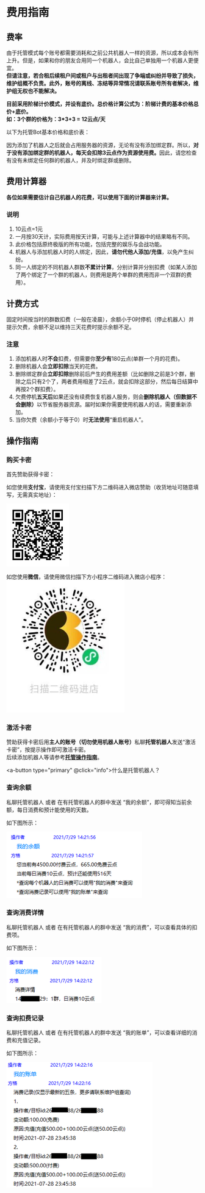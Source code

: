 # 费用指南
## 费率
由于托管模式每个账号都需要消耗和之前公共机器人一样的资源，所以成本会有所上升。但是，如果和你的朋友合用同一个机器人，会比自己单独用一个机器人更便宜。   
<b>但请注意，若合租后续租户间或租户与出租者间出现了争端或纠纷并导致了损失，维护组概不负责。此外，账号的离线、冻结等异常情况请联系账号所有者解决，维护组无权也不能解决。</b>

<B>目前采用阶梯计价模式，并设有底价。总价格计算公式为：阶梯计费的基本价格总价+底价。<br>如：3个群的价格为：3*3+3 = 12云点/天</b>
<p></p>

以下为托管Bot基本价格和底价表：
<template>
    <a-table :pagination=false :columns="columns" :data-source="data">
        <a slot="group_num" slot-scope="text">{{ text }}</a>
    </a-table>
</template>

因为添加了机器人之后就会占用服务器的资源，无论有没有添加绑定群。所以，<b>对于没有添加绑定群的机器人，每天会扣除3云点作为资源使用费。</b>因此，请您检查有没有未绑定任何群的机器人，并及时绑定群或删除。

## 费用计算器
<b>各位如果需要估计自己机器人的花费，可以使用下面的计算器来计算。</b>
<p></p>
<template>
    <div>
        <a-form-model ref="ruleForm" :model="form" :rules="rules" style="max-width: 400px;">
            <p>将会有多少群使用这个机器人呢？</p>
            <a-form-model-item ref="group" prop="group">
                <a-input type='number' v-model="form.group" placeholder="请输入你的预计使用群数"
                    oninput="if(value.length>3)value=value.slice(0,3)" />
            </a-form-model-item>
            <p>这个机器人您预计将要使用多久？</p>
            <a-form-model-item ref="usetime" prop="usetime">
                <a-input type='number' v-model="form.usetime" placeholder="请输入你的预计使用时间"
                    oninput="if(value.length>2)value=value.slice(0,2)">
                    <a-select slot="addonAfter" style="width: 80px" v-model="time_unit">
                        <a-select-option value="天">
                            &nbsp;&nbsp;天
                        </a-select-option>
                        <a-select-option value="月">
                            &nbsp;&nbsp;月
                        </a-select-option>
                        <a-select-option value="年">
                            &nbsp;&nbsp;年
                        </a-select-option>
                    </a-select>
                </a-input>
            </a-form-model-item>
            <a-form-model-item>{{getPrice}}</a-form-model-item>
        </a-form-model>
    </div>
</template>

### 说明
1. 10云点=1元
2. 一月按30天计，实际费用按天计算，可能与上述计算器中的结果略有不同。
3. 此价格包括原终极版的所有功能，包括完整的娱乐与会战功能。
4. 机器人与添加机器人时的人绑定，因此，<b>请勿代他人添加/充值</b>，以免产生纠纷。
5. 同一人绑定的不同机器人群数<B>不累计计算</B>，分别计算并分别扣费（如某人添加了两个绑定了一个群的机器人，则费用是两个单群的费用而非一个双群的费用）。

## 计费方式
固定时间按当时的群数扣费（一般在凌晨），余额小于0时停机（停止机器人）并提示欠费，余额不足以维持三天花费时提示余额不足。

### 注意
1. 添加机器人时<b>不会</b>扣费，但需要你<b>至少有</b>180云点(单群一个月的花费)。
2. 删除机器人会<b>立即扣除</b>当天的花费。
3. 删除绑定群会<b>立即扣除</b>删除前后产生的费用差额（比如删除之前是3个群，删除之后只有2个了，两者费用相差了2云点，就会扣除这部分，然后每日结算中再按2个群扣费）。
4. 欠费停机<b>五天后</b>如果还没有续费恢复机器人服务，则会<b>删除机器人（但数据不会删除）</B>以节省服务器资源。届时如果你需要使用机器人的话，需要重新添加。
5. 当你欠费（余额小于等于0）时<b>无法使用</b>“重启机器人”。


## 操作指南

### 购买卡密
首先赞助获得卡密：

如您使用<b>支付宝</b>，请使用支付宝扫描下方二维码进入微店赞助（收货地址可随意填写，无需真实地址）：

<img src="../.vuepress/public/images/hosting/shop_web.png"></img>

如您使用<b>微信</b>，请使用微信扫描下方小程序二维码进入微店小程序：  
<img src="../.vuepress/public/images/hosting/shop_quickapp.png"></img>

<p></p>

### 激活卡密
赞助获得卡密后用<b>主人的账号（切勿使用机器人账号）</b>私聊<B>托管机器人</b>发送“激活卡密”，按提示操作即可激活卡密。  
后续添加机器人等请参考<b><a href="/hosting">托管操作指南</a></b>。

<a-button type="primary" @click="info">什么是托管机器人？</a-button>

### 查询余额
私聊托管机器人 或者 在有托管机器人的群中发送 “我的余额”，即可得知当前余额，每日消费和预计能使用的天数。

<p>如下图所示：</p>

<img src="../.vuepress/public/images/hosting/my-balance.png"></img>

### 查询消费详情
私聊托管机器人 或者 在有托管机器人的群中发送 “我的消费”，可以查看具体的扣费项。

<p>如下图所示：</p>

<img src="../.vuepress/public/images/hosting/my-charge-detail.png"></img>

### 查询扣费记录
私聊托管机器人 或者 在有托管机器人的群中发送 “我的账单”，可以查看详细的消费和充值记录。

<p>如下图所示：</p>

<img src="../.vuepress/public/images/hosting/my-bill.png"></img>



<script>
    const columns = [
        {
            title: '绑定的群数(个)',
            dataIndex: 'group_num',
            key: 'group_num',
            scopedSlots: { customRender: 'group_num' },
        },
        {
            title: '每群单价(云点/天)',
            dataIndex: 'unit_price',
            key: 'unit_price'
        },
        {
            title: '底价(云点/天)',
            dataIndex: 'base_price',
            key: 'base_price'
        }

    ];

    const data = [
        {
            key: '2',
            group_num: '1~5',
            unit_price: 3,
            base_price:3
        },
        {
            key: '3',
            group_num: '6~10',
            unit_price: 2,
            base_price:3
        },
        {
            key: '4',
            group_num: '11~15',
            unit_price: 1.8,
            base_price:3
        },
        {
            key: '5',
            group_num: '16~40',
            unit_price: 1.6,
            base_price:3
        },
        {
            key: '6',
            group_num: '41~',
            unit_price: 1.5,
            base_price:3
        },
    ];
    const ladder = { 0: 3, 6: 2, 11: 1.8, 16: 1.6, 41: 1.5 }
    import { Modal } from 'ant-design-vue';
    export default {
        data() {
            return {
                data,
                columns,
                ladder,
                time_unit: '天',
                form: {
                    group: undefined,
                    usetime: undefined
                },
                rules: {
                    group: [
                        { required: true, message: '群数量不能为空', trigger: 'blur' }
                    ]
                },
            };
        },
        methods: {
            info() {
                this.$info({
                    title: '托管机器人是哪个！！！',
                    content: h => <b><font color="red">托管机器人</font>是指您自己托管于本平台享受服务的机器人或者我提供的用于查询、处理业务的机器人（如：3367336630 或 1406364929，请先加好友，如果加了好友还没反应，请试下另外一个）。<font color="red">以下所有操作和指令 私聊任何托管机器人进行 或者 在任何托管机器人在的群聊进行 均可，有特别说明的除外（请不要私聊被冻结/离线的机器人）。</font></b>,
                    onOk() { },
                    okText: '我知道了'
                });
            },
            timeConversion(time, unit) {
                if (unit == '年') {
                    return time * 365
                }
                else if (unit == '月') {
                    return time * 30
                }
                else return time
            },
            groupConsumption(num) {
                let total_fee = 0, unit_price = 0, k = 0
                if (num == 0) {
                    return ladder[0]
                }
                let range = parseInt(num) + 1
                for (let i = 1; i < range; i++) {
                    k = i
                    while (true) {
                        if (k < 0) throw 'ValueError';
                        unit_price = ladder[k]
                        if (unit_price != undefined) {
                            break
                        } else {
                            k -= 1
                        }
                    }
                    total_fee += unit_price
                }
                return total_fee + 3
            }
        },
        computed: {
            getPrice() {
                let result = '', average, total, days
                if (this.form.group != undefined) {
                    average = this.groupConsumption(this.form.group).toFixed(2)
                    result += `每日预计消耗${average}云点`
                }
                if (this.form.group != undefined && this.form.usetime != undefined) {
                    days = this.timeConversion(this.form.usetime, this.time_unit)
                    total = (days * average).toFixed(2)
                    result += `，${this.form.usetime}${this.time_unit}(${days}天)预计需要${total}云点`
                }
                return result
            }
        }
    };
</script>